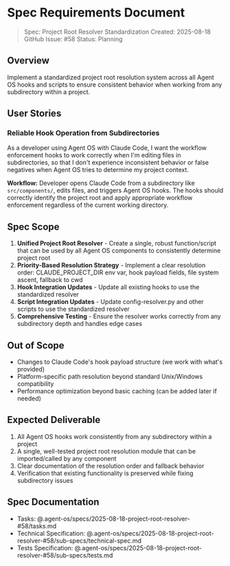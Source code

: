 # Spec Requirements Document

> Spec: Project Root Resolver Standardization
> Created: 2025-08-18
> GitHub Issue: #58
> Status: Planning

## Overview

Implement a standardized project root resolution system across all Agent OS hooks and scripts to ensure consistent behavior when working from any subdirectory within a project.

## User Stories

### Reliable Hook Operation from Subdirectories

As a developer using Agent OS with Claude Code, I want the workflow enforcement hooks to work correctly when I'm editing files in subdirectories, so that I don't experience inconsistent behavior or false negatives when Agent OS tries to determine my project context.

**Workflow:** Developer opens Claude Code from a subdirectory like `src/components/`, edits files, and triggers Agent OS hooks. The hooks should correctly identify the project root and apply appropriate workflow enforcement regardless of the current working directory.

## Spec Scope

1. **Unified Project Root Resolver** - Create a single, robust function/script that can be used by all Agent OS components to consistently determine project root
2. **Priority-Based Resolution Strategy** - Implement a clear resolution order: CLAUDE_PROJECT_DIR env var, hook payload fields, file system ascent, fallback to cwd
3. **Hook Integration Updates** - Update all existing hooks to use the standardized resolver
4. **Script Integration Updates** - Update config-resolver.py and other scripts to use the standardized resolver
5. **Comprehensive Testing** - Ensure the resolver works correctly from any subdirectory depth and handles edge cases

## Out of Scope

- Changes to Claude Code's hook payload structure (we work with what's provided)
- Platform-specific path resolution beyond standard Unix/Windows compatibility
- Performance optimization beyond basic caching (can be added later if needed)

## Expected Deliverable

1. All Agent OS hooks work consistently from any subdirectory within a project
2. A single, well-tested project root resolution module that can be imported/called by any component
3. Clear documentation of the resolution order and fallback behavior
4. Verification that existing functionality is preserved while fixing subdirectory issues

## Spec Documentation

- Tasks: @.agent-os/specs/2025-08-18-project-root-resolver-#58/tasks.md
- Technical Specification: @.agent-os/specs/2025-08-18-project-root-resolver-#58/sub-specs/technical-spec.md
- Tests Specification: @.agent-os/specs/2025-08-18-project-root-resolver-#58/sub-specs/tests.md
